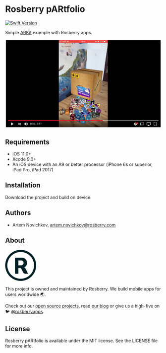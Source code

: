 # Rosberry pARtfolio

[![Swift Version](https://img.shields.io/badge/swift-4.0-orange.svg)](https://swift.org/)

Simple [ARKit](https://developer.apple.com/arkit/) example with Rosberry apps.

[![pARtfolio Demo](.github/demo.png)](https://bit.ly/2xQRVUr)

## Requirements

- iOS 11.0+
- Xcode 9.0+
- An iOS device with an A9 or better processor (iPhone 6s or superior, iPad Pro, iPad 2017)

## Installation

Download the project and build on device.

## Authors

* Artem Novichkov, artem.novichkov@rosberry.com

## About

<img src="https://github.com/rosberry/Foundation/blob/master/Assets/logo.png?raw=true" width="100" />

This project is owned and maintained by Rosberry. We build mobile apps for users worldwide 🌏.

Check out our [open source projects](https://github.com/rosberry), read [our blog](https://medium.com/@Rosberry) or give us a high-five on 🐦 [@rosberryapps](http://twitter.com/RosberryApps).

## License

Rosberry pARtfolio is available under the MIT license. See the LICENSE file for more info.
